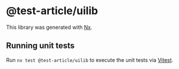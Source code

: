 # @test-article/uilib

This library was generated with [Nx](https://nx.dev).

## Running unit tests

Run `nx test @test-article/uilib` to execute the unit tests via [Vitest](https://vitest.dev/).
